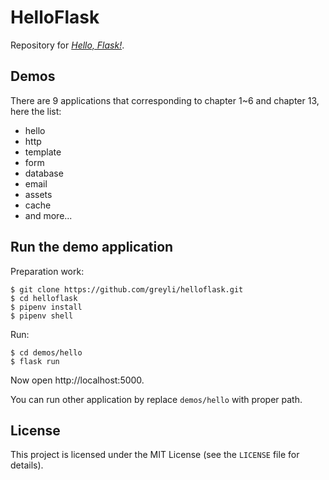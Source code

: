 # HelloFlask
Repository for [*Hello, Flask!*](https://zhuanlan.zhihu.com/p/29907260).

## Demos
There are 9 applications that corresponding to chapter 1~6 and chapter 13,
here the list:

- hello
- http
- template
- form
- database
- email
- assets
- cache
- and more...

## Run the demo application

Preparation work:
```
$ git clone https://github.com/greyli/helloflask.git
$ cd helloflask
$ pipenv install
$ pipenv shell
```

Run:
```
$ cd demos/hello
$ flask run
```
Now open http://localhost:5000.

You can run other application by replace `demos/hello` with proper path.

## License

This project is licensed under the MIT License (see the
`LICENSE` file for details).